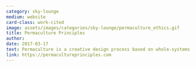 ```yaml
---
category: sky-lounge
medium: website
card-class: work-cited
image: assets/images/categories/sky-lounge/permaculture_ethics.gif
title: Permaculture Principles
author:
date: 2017-03-17
text: Permaculture is a creative design process based on whole-systems thinking informed by ethics and design principles. This approach guides us to mimic the patterns and relationships we can find in nature and can be applied to all aspects of human habitation, from agriculture to ecological building, from appropriate technology to education and even economics.
link: https://permacultureprinciples.com
---
```

